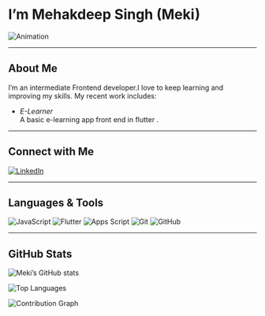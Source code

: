# I’m Mehakdeep Singh (Meki)

![Animation](./Mee.gif)

---

## About Me

I’m an intermediate Frontend developer.I love to keep learning and improving my skills.
My recent work includes:

- *E-Learner*  
  A basic e-learning app front end in flutter .

---

## Connect with Me

[![LinkedIn](https://img.shields.io/badge/LinkedIn-Profile-blue?style=flat&logo=linkedin&logoColor=white)](https://www.linkedin.com/in/mehakdeep-singh-b36935316)

---

## Languages & Tools

<p align="left">
  <img alt="JavaScript"        src="https://img.shields.io/badge/-JavaScript-F7DF1E?style=flat&logo=javascript&logoColor=black" />
  <img alt="Flutter"           src="https://img.shields.io/badge/-Flutter-02569B?style=flat&logo=flutter&logoColor=white" />
  <img alt="Apps Script"       src="https://img.shields.io/badge/-AppsScript-4285F4?style=flat&logo=googleapps&logoColor=white" />
  <img alt="Git"               src="https://img.shields.io/badge/-Git-F05032?style=flat&logo=git&logoColor=white" />
  <img alt="GitHub"            src="https://img.shields.io/badge/-GitHub-181717?style=flat&logo=github&logoColor=white" />
</p>

---

## GitHub Stats

![Meki’s GitHub stats](https://github-readme-stats.vercel.app/api?username=MekiGuru&show_icons=true&include_all_commits=true&theme=radical)

![Top Languages](https://github-readme-stats.vercel.app/api/top-langs/?username=MekiGuru&layout=compact&theme=radical)

![Contribution Graph](https://github-readme-activity-graph.vercel.app/graph?username=MekiGuru&theme=dracula)
